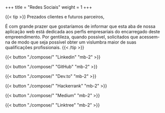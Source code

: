+++
title = "Redes Sociais"
weight = 1
+++

{{< tip >}}
Prezados clientes e futuros parceiros,

É com grande prazer que gostaríamos de informar que esta aba de nossa aplicação web está dedicada aos perfis empresariais do encarregado deste empreendimento. Por gentileza, quando possível, solicitados que acessem-na de modo que seja possível obter um vislumbra maior de suas qualificações profissionais.
{{< /tip >}}

<!-- That content is better than dummy lorem ipsum 2) That content serves a good real-world demo for this theme 3) Publish more structured docs for each theme which are better than long blocky READMEs -->


{{< button "./compose/" "Linkedin" "mb-2" >}}

{{< button "./compose/" "GitHub" "mb-2" >}}

{{< button "./compose/" "Dev.to" "mb-2" >}}

{{< button "./compose/" "Hackerrank" "mb-2" >}}

{{< button "./compose/" "Medium" "mb-2" >}}

{{< button "./compose/" "Linktree" "mb-2" >}}

<!--{{< button "./compose/" "Compose Theme Docs" "mb-1" >}}-->

<!--{{< button "./clarity/" "Clarity Theme Docs" >}}-->